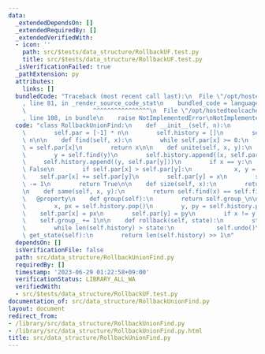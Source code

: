 ```yaml
---
data:
  _extendedDependsOn: []
  _extendedRequiredBy: []
  _extendedVerifiedWith:
  - icon: ''
    path: src/$tests/data_structure/RollbackUF.test.py
    title: src/$tests/data_structure/RollbackUF.test.py
  _isVerificationFailed: true
  _pathExtension: py
  attributes:
    links: []
  bundledCode: "Traceback (most recent call last):\n  File \"/opt/hostedtoolcache/Python/3.11.4/x64/lib/python3.11/site-packages/onlinejudge_verify/documentation/build.py\"\
    , line 81, in _render_source_code_stat\n    bundled_code = language.bundle(\n\
    \                   ^^^^^^^^^^^^^^^^\n  File \"/opt/hostedtoolcache/Python/3.11.4/x64/lib/python3.11/site-packages/onlinejudge_verify/languages/python.py\"\
    , line 108, in bundle\n    raise NotImplementedError\nNotImplementedError\n"
  code: "class RollbackUnionFind:\n    def __init__(self, n):\n        self.n = n\n\
    \        self.par = [-1] * n\n        self.history = []\n        self.group_ =\
    \ n\n\n    def find(self, x):\n        while self.par[x] >= 0:\n            x\
    \ = self.par[x]\n        return x\n\n    def unite(self, x, y):\n        x = self.find(x)\n\
    \        y = self.find(y)\n        self.history.append((x, self.par[x]))\n   \
    \     self.history.append((y, self.par[y]))\n        if x == y:\n            return\
    \ False\n        if self.par[x] > self.par[y]:\n            x, y = y, x\n    \
    \    self.par[x] += self.par[y]\n        self.par[y] = x\n        self.group_\
    \ -= 1\n        return True\n\n    def size(self, x):\n        return -self.par[self.find(x)]\n\
    \n    def same(self, x, y):\n        return self.find(x) == self.find(y)\n\n \
    \   @property\n    def group(self):\n        return self.group_\n\n    def undo(self):\n\
    \        x, px = self.history.pop()\n        y, py = self.history.pop()\n    \
    \    self.par[x] = px\n        self.par[y] = py\n        if x != y:\n        \
    \    self.group_ += 1\n\n    def rollback(self, state):\n        state <<= 1\n\
    \        while len(self.history) > state:\n            self.undo()\n\n    def\
    \ get_state(self):\n        return len(self.history) >> 1\n"
  dependsOn: []
  isVerificationFile: false
  path: src/data_structure/RollbackUnionFind.py
  requiredBy: []
  timestamp: '2023-06-29 01:22:58+09:00'
  verificationStatus: LIBRARY_ALL_WA
  verifiedWith:
  - src/$tests/data_structure/RollbackUF.test.py
documentation_of: src/data_structure/RollbackUnionFind.py
layout: document
redirect_from:
- /library/src/data_structure/RollbackUnionFind.py
- /library/src/data_structure/RollbackUnionFind.py.html
title: src/data_structure/RollbackUnionFind.py
---
```

